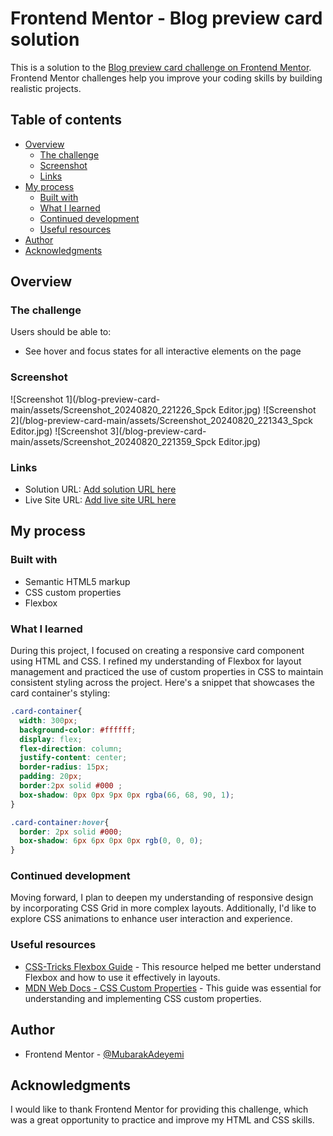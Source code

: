 
# Frontend Mentor - Blog preview card solution

This is a solution to the [Blog preview card challenge on Frontend Mentor](https://www.frontendmentor.io/challenges/blog-preview-card-ckPaj01IcS). Frontend Mentor challenges help you improve your coding skills by building realistic projects. 

## Table of contents

- [Overview](#overview)
  - [The challenge](#the-challenge)
  - [Screenshot](#screenshot)
  - [Links](#links)
- [My process](#my-process)
  - [Built with](#built-with)
  - [What I learned](#what-i-learned)
  - [Continued development](#continued-development)
  - [Useful resources](#useful-resources)
- [Author](#author)
- [Acknowledgments](#acknowledgments)

## Overview

### The challenge

Users should be able to:

- See hover and focus states for all interactive elements on the page

### Screenshot

![Screenshot 1](/blog-preview-card-main/assets/Screenshot_20240820_221226_Spck Editor.jpg)
![Screenshot 2](/blog-preview-card-main/assets/Screenshot_20240820_221343_Spck Editor.jpg)
![Screenshot 3](/blog-preview-card-main/assets/Screenshot_20240820_221359_Spck Editor.jpg)

### Links

- Solution URL: [Add solution URL here](https://github.com/Mubarak-Adeyemi/blog-preview-card-main)
- Live Site URL: [Add live site URL here](https://mubarak-adeyemi.github.io/blog-preview-card-main/)

## My process

### Built with

- Semantic HTML5 markup
- CSS custom properties
- Flexbox

### What I learned

During this project, I focused on creating a responsive card component using HTML and CSS. I refined my understanding of Flexbox for layout management and practiced the use of custom properties in CSS to maintain consistent styling across the project. Here's a snippet that showcases the card container's styling:

```css
.card-container{
  width: 300px;
  background-color: #ffffff;
  display: flex;
  flex-direction: column;
  justify-content: center;
  border-radius: 15px; 
  padding: 20px;
  border:2px solid #000 ;
  box-shadow: 0px 0px 9px 0px rgba(66, 68, 90, 1); 
}

.card-container:hover{
  border: 2px solid #000;
  box-shadow: 6px 6px 0px 0px rgb(0, 0, 0);
}
```

### Continued development

Moving forward, I plan to deepen my understanding of responsive design by incorporating CSS Grid in more complex layouts. Additionally, I'd like to explore CSS animations to enhance user interaction and experience.

### Useful resources

- [CSS-Tricks Flexbox Guide](https://css-tricks.com/snippets/css/a-guide-to-flexbox/) - This resource helped me better understand Flexbox and how to use it effectively in layouts.
- [MDN Web Docs - CSS Custom Properties](https://developer.mozilla.org/en-US/docs/Web/CSS/--*) - This guide was essential for understanding and implementing CSS custom properties.

## Author

- Frontend Mentor - [@MubarakAdeyemi](https://www.frontendmentor.io/profile/MubarakAdeyemi)

## Acknowledgments

I would like to thank Frontend Mentor for providing this challenge, which was a great opportunity to practice and improve my HTML and CSS skills.